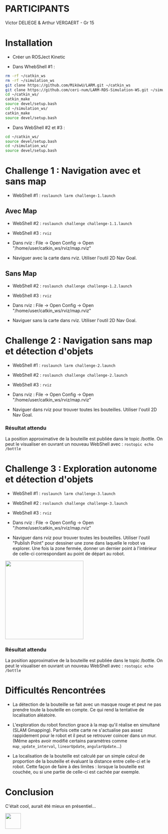 # PARTICIPANTS

Victor DELIEGE & Arthur VERGAERT - Gr 15

# Installation

- Créer un ROSJect Kinetic

- Dans WhebShell #1 :

```bash
rm -rf ~/catkin_ws
rm -rf ~/simulation_ws
git clone https://github.com/MikUwU/LARM.git ~/catkin_ws
git clone https://github.com/ceri-num/LARM-RDS-Simulation-WS.git ~/simulation_ws
cd ~/catkin_ws/
catkin_make
source devel/setup.bash
cd ~/simulation_ws/
catkin_make
source devel/setup.bash
```

- Dans WebShell #2 et #3 :

```bash
cd ~/catkin_ws/
source devel/setup.bash
cd ~/simulation_ws/
source devel/setup.bash
```

# Challenge 1 : Navigation avec et sans map

- WebShell #1 : `roslaunch larm challenge-1.launch`

## Avec Map

- WebShell #2 : `roslaunch challenge challenge-1.1.launch`

- WebShell #3 : `rviz`

- Dans rviz : File -> Open Config -> Open "/home/user/catkin_ws/rviz/map.rviz"

- Naviguer avec la carte dans rviz. Utiliser l'outil 2D Nav Goal.

## Sans Map

- WebShell #2 : `roslaunch challenge challenge-1.2.launch`

- WebShell #3 : `rviz`

- Dans rviz : File -> Open Config -> Open "/home/user/catkin_ws/rviz/map.rviz"

- Naviguer sans la carte dans rviz. Utiliser l'outil 2D Nav Goal.

# Challenge 2 : Navigation sans map et détection d'objets

- WebShell #1 : `roslaunch larm challenge-2.launch`

- WebShell #2 : `roslaunch challenge challenge-2.launch`

- WebShell #3 : `rviz`

- Dans rviz : File -> Open Config -> Open "/home/user/catkin_ws/rviz/map.rviz"

- Naviguer dans rviz pour trouver toutes les bouteilles. Utiliser l'outil 2D Nav Goal.

### Résultat attendu

La position approximative de la bouteille est publiée dans le topic /bottle. On peut le visualiser en ouvrant un nouveau WebShell avec : `rostopic echo /bottle`

# Challenge 3 : Exploration autonome et détection d'objets

- WebShell #1 : `roslaunch larm challenge-3.launch`

- WebShell #2 : `roslaunch challenge challenge-3.launch`

- WebShell #3 : `rviz`

- Dans rviz : File -> Open Config -> Open "/home/user/catkin_ws/rviz/map.rviz"

- Naviguer dans rviz pour trouver toutes les bouteilles. Utiliser l'outil "Publish Point" pour dessiner une zone dans laquelle le robot va explorer. Une fois la zone fermée, donner un dernier point à l'intérieur de celle-ci correspondant au point de départ au robot.

<img src="https://raw.githubusercontent.com/MikUwU/LARM/main/frontier_exploration.gif" height="250" />

### Résultat attendu

La position approximative de la bouteille est publiée dans le topic /bottle. On peut le visualiser en ouvrant un nouveau WebShell avec : `rostopic echo /bottle`


# Difficultés Rencontrées

- La détection de la bouteille se fait avec un masque rouge et peut ne pas prendre toute la bouteille en compte. Ce qui rend la tentative de localisation aléatoire.

- L'exploration du robot fonction grace à la map qu'il réalise en simultané (SLAM Gmapping). Parfois cette carte ne s'actualise pas assez rappidement pour le robot et il peut se retrouver coincer dans un mur. (Même après avoir modifié certains paramètres comme `map_update_interval`, `linearUpdate`, `angularUpdate`...)

- La localisation de la bouteille est calculé par un simple calcul de proportion de la bouteille et évaluant la distance entre celle-ci et le robot. Cette façon de faire à des limites : lorsque la bouteille est couchée, ou si une partie de celle-ci est cachée par exemple.

# Conclusion

C'était cool, aurait été mieux en présentiel... 

<img src="https://media1.tenor.com/images/8d4dd8f52d9a25d73f44c61dc9ec3b99/tenor.gif?itemid=15871940" height="50"/>

